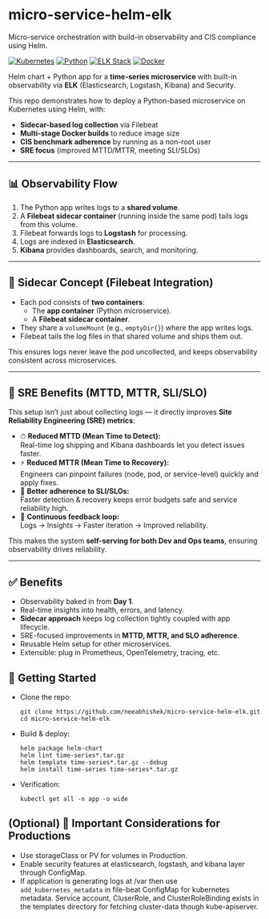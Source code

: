 # micro-service-helm-elk
Micro-service orchestration with build-in observability and CIS compliance using Helm.

[![Kubernetes](https://img.shields.io/badge/Kubernetes-Helm-blue?logo=kubernetes)](https://helm.sh)
[![Python](https://img.shields.io/badge/Python-3.9+-yellow?logo=python)](https://www.python.org/)
[![ELK Stack](https://img.shields.io/badge/Observability-ELK-cc0000?logo=elastic)](https://www.elastic.co/what-is/elk-stack)
[![Docker](https://img.shields.io/badge/Container-Docker-2496ED?logo=docker)](https://www.docker.com/)

Helm chart + Python app for a **time-series microservice** with built-in observability via **ELK** (Elasticsearch, Logstash, Kibana) and Security.

This repo demonstrates how to deploy a Python-based microservice on Kubernetes using Helm, with:  
- **Sidecar-based log collection** via Filebeat  
- **Multi-stage Docker builds** to reduce image size  
- **CIS benchmark adherence** by running as a non-root user  
- **SRE focus** (improved MTTD/MTTR, meeting SLI/SLOs) 

---

## 📊 Observability Flow

1. The Python app writes logs to a **shared volume**.  
2. A **Filebeat sidecar container** (running inside the same pod) tails logs from this volume.  
3. Filebeat forwards logs to **Logstash** for processing.  
4. Logs are indexed in **Elasticsearch**.  
5. **Kibana** provides dashboards, search, and monitoring.  

---

## 🧩 Sidecar Concept (Filebeat Integration)

- Each pod consists of **two containers**:  
  - The **app container** (Python microservice).  
  - A **Filebeat sidecar container**.  
- They share a `volumeMount` (e.g., `emptyDir{}`) where the app writes logs.  
- Filebeat tails the log files in that shared volume and ships them out.  

This ensures logs never leave the pod uncollected, and keeps observability consistent across microservices.

---

## 🔎 SRE Benefits (MTTD, MTTR, SLI/SLO)

This setup isn’t just about collecting logs — it directly improves **Site Reliability Engineering (SRE) metrics**:

- ⏱ **Reduced MTTD (Mean Time to Detect):**  
  Real-time log shipping and Kibana dashboards let you detect issues faster.  
- ⚡ **Reduced MTTR (Mean Time to Recovery):**  
  Engineers can pinpoint failures (node, pod, or service-level) quickly and apply fixes.  
- 🎯 **Better adherence to SLI/SLOs:**  
  Faster detection & recovery keeps error budgets safe and service reliability high.  
- 🔄 **Continuous feedback loop:**  
  Logs → Insights → Faster iteration → Improved reliability.  

This makes the system **self-serving for both Dev and Ops teams**, ensuring observability drives reliability.

---

## ✅ Benefits

- Observability baked in from **Day 1**.  
- Real-time insights into health, errors, and latency.  
- **Sidecar approach** keeps log collection tightly coupled with app lifecycle.  
- SRE-focused improvements in **MTTD, MTTR, and SLO adherence**.  
- Reusable Helm setup for other microservices.  
- Extensible: plug in Prometheus, OpenTelemetry, tracing, etc.

## 📖 Getting Started
- Clone the repo:
  ```
  git clone https://github.com/neeabhishek/micro-service-helm-elk.git
  cd micro-service-helm-elk
  ```
  
- Build & deploy:
  ```
  helm package helm-chart
  helm lint time-series*.tar.gz
  helm template time-series*.tar.gz --debug
  helm install time-series time-series*.tar.gz
  ```
  
- Verification:
  ```
  kubectl get all -n app -o wide
  ```
  
## (Optional) 🎯 Important Considerations for Productions
- Use storageClass or PV for volumes in Production.
- Enable security features at elasticsearch, logstash, and kibana layer through ConfigMap.
- If application is generating logs at /var then use `` add_kubernetes_metadata `` in file-beat ConfigMap for kubernetes metadata. Service account, CluserRole, and ClusterRoleBinding exists in the templates directory for fetching cluster-data though kube-apiserver.
